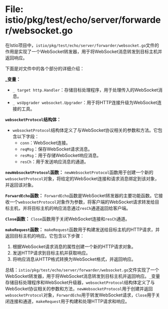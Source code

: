 # File: istio/pkg/test/echo/server/forwarder/websocket.go

在Istio项目中，`istio/pkg/test/echo/server/forwarder/websocket.go`文件的作用是实现了一个WebSocket转发器，用于将WebSocket消息转发到目标主机并返回响应。

下面是对文件中的各个部分的详细介绍：

**_变量：**
- `_ target http.Handler`：存储目标处理程序，用于处理传入的WebSocket消息。
- `_ wsUpgrader websocket.Upgrader`：用于将HTTP连接升级为WebSocket连接的工具。

**`websocketProtocol`结构体：**
- `websocketProtocol`结构体定义了与WebSocket协议相关的参数和方法。它包含以下字段：
  - `conn`：WebSocket连接。
  - `reqMsg`：保存WebSocket请求消息。
  - `resMsg`：用于存储WebSocket响应消息。
  - `resCh`：用于发送响应消息的通道。

**`newWebsocketProtocol`函数：**
`newWebsocketProtocol`函数用于创建一个新的`websocketProtocol`对象，将给定的WebSocket连接和请求消息绑定到该对象，并返回该对象。

**`ForwardEcho`函数：**
`ForwardEcho`函数是WebSocket转发器的主要功能函数。它接收一个`websocketProtocol`对象作为参数，将客户端的WebSocket请求转发给目标主机，并将目标主机的响应消息通过`resCh`通道返回给客户端。

**`Close`函数：**
`Close`函数用于关闭WebSocket连接和`resCh`通道。

**`makeRequest`函数：**
`makeRequest`函数用于构建发送给目标主机的HTTP请求，并返回目标主机的响应。它包含以下步骤：
1. 根据WebSocket请求消息的属性创建一个新的HTTP请求对象。
2. 发送HTTP请求到目标主机并获取响应。
3. 将响应消息从HTTP格式转换为WebSocket格式，并返回响应。

总结：`istio/pkg/test/echo/server/forwarder/websocket.go`文件实现了一个WebSocket转发器，用于将WebSocket消息转发到目标主机并返回响应。`_`变量存储目标处理程序和WebSocket升级器，`websocketProtocol`结构体定义了与WebSocket协议相关的参数和方法，`newWebsocketProtocol`用于创建并返回`websocketProtocol`对象，`ForwardEcho`用于转发WebSocket请求，`Close`用于关闭连接和通道，`makeRequest`用于构建和处理HTTP请求和响应。

